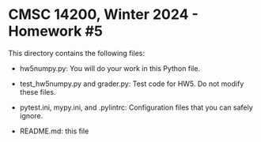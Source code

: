 # CMSC 14200, Winter 2024 - Homework #5

This directory contains the following files:

- hw5numpy.py: You will do your work in this Python file.

- test_hw5numpy.py and grader.py: Test code for HW5. Do not modify these files.

- pytest.ini, mypy.ini, and .pylintrc: Configuration files that you can safely ignore.

- README.md: this file
